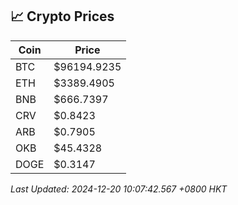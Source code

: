 ## 📈 Crypto Prices

| Coin | Price |
| ---- | ----- |
| BTC | $96194.9235 |
| ETH | $3389.4905 |
| BNB | $666.7397 |
| CRV | $0.8423 |
| ARB | $0.7905 |
| OKB | $45.4328 |
| DOGE | $0.3147 |

_Last Updated: 2024-12-20 10:07:42.567 +0800 HKT_